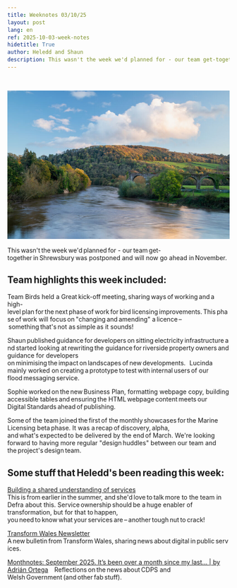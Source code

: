 ```yaml
---
title: Weeknotes 03/10/25
layout: post
lang: en
ref: 2025-10-03-week-notes
hidetitle: True
author: Heledd and Shaun
description: This wasn't the week we'd planned for - our team get-together in Shrewsbury was postponed and will now go ahead in November.    
---
```

 

![A picture of Wye bridge in Wales](https://github.com/nrw-digital/week-notes/blob/7728f76eba31c1bc783b3799a5f9d9ac02844f3a/images/362757_Wye%20Bridge_71A0464-HDR_Natural%20Resources%20Wales_No%20Restrictions_n_a.jpg?raw=true)

This wasn't the week we'd planned for - our team get-together in Shrewsbury was postponed and will now go ahead in November.

## Team highlights this week included: 
 
Team Birds held a Great kick-off meeting, sharing ways of working and a high-level plan for the next phase of work for bird licensing improvements. This phase of work will focus on "changing and amending" a licence – something that's not as simple as it sounds! 

Shaun published guidance for developers on sitting electricity infrastructure and started looking at rewriting the guidance for riverside property owners and guidance for developers 
on minimising the impact on landscapes of new developments.   
Lucinda mainly worked on creating a prototype to test with internal users of our flood messaging service.  

Sophie worked on the new Business Plan, formatting webpage copy, building accessible tables and ensuring the HTML webpage content meets our Digital Standards ahead of publishing.    

Some of the team joined the first of the monthly showcases for the Marine Licensing beta phase. It was a recap of discovery, alpha, and what's expected to be delivered by the end of March. We're looking forward to having more regular "design huddles" between our team and the project's design team.  

## Some stuff that Heledd's been reading this week:  
 
[Building a shared understanding of services](https://defradigital.blog.gov.uk/2025/07/31/building-a-shared-understanding-of-services/)   
This is from earlier in the summer, and she'd love to talk more to the team in Defra about this. Service ownership should be a huge enabler of transformation, but for that to happen, you need to know what your services are – another tough nut to crack!  

[Transform Wales Newsletter](https://buttondown.com/transformwales/archive/) A new bulletin from Transform Wales, sharing news about digital in public services. 

[Monthnotes: September 2025. It’s been over a month since my last… | by Adrián Ortega](https://adrian-ortega.medium.com/monthnotes-september-2025-c76dc5d7feb4)     
Reflections on the news about CDPS and Welsh Government (and other fab stuff).
